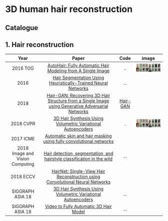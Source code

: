 # 3D human hair reconstruction

## Catalogue

## 1. Hair reconstruction

Year|Paper|Code|image
:---:|:---:|:---:|:---:
2016 TOG|[AutoHair: Fully Automatic Hair Modeling from A Single Image](http://eprints.whiterose.ac.uk/134268/)|..|<img src="https://github.com/rozentill/digital-human-learning-papers/blob/master/figures/hair1.jpg" width="200">
2016|[Hair Segmentation Using Heuristically-Trained Neural Networks](https://ieeexplore.ieee.org/stamp/stamp.jsp?tp=&arnumber=7592406)|...
2018|[Hair-GAN: Recovering 3D Hair Structure from a Single Image using Generative Adversarial Networks](https://arxiv.org/abs/1811.06229)|[Hair-GAN](https://github.com/MengZephyr/HairGANs)
2018 CVPR|[3D Hair Synthesis Using Volumetric Variational Autoencoders](http://linjieluo.com/files/18-SIGA-3DHairSynthesisUsingVolumetricVAEs.pdf)|.|<img src="https://github.com/zhoushiwei/awesome-3D-Hair-Reconstruction/blob/main/figures/hairvae-teaser.jpeg" width="200">
2017 ICME|[Automatic skin and hair masking using fully convolutional networks](https://ieeexplore.ieee.org/abstract/document/8019339)|
2018<br>Image and Vision Computing|[Hair detection, segmentation, and hairstyle classification in the wild](https://www.sciencedirect.com/science/article/pii/S0262885618300143)|...
2018 ECCV|[HairNet: Single-View Hair Reconstruction using Convolutional Neural Networks](http://openaccess.thecvf.com/content_ECCV_2018/html/Yi_Zhou_Single-view_Hair_Reconstruction_ECCV_2018_paper.html)|
SIGGRAPH ASIA 18|[3D Hair Synthesis Using Volumetric Variational Autoencoders](http://linjieluo.com/publications/3d-hair-synthesis-using-volumetric-variational-autoencoders/)|...
SIGGRAPH ASIA 18|[Video to Fully Automatic 3D Hair Model](https://arxiv.org/pdf/1809.04765.pdf)|...


